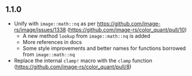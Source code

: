 ## 1.1.0

- Unify with `image::math::nq` as per https://github.com/image-rs/image/issues/1338 (https://github.com/image-rs/color_quant/pull/10)
  - A new method `lookup` from `image::math::nq` is added
  - More references in docs
  - Some style improvements and better names for functions borrowed from  `image::math::nq`
- Replace the internal `clamp!` macro with the `clamp` function (https://github.com/image-rs/color_quant/pull/8)
